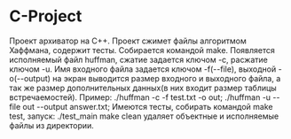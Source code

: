 # C-Project
Проект архиватор на С++.
Проект сжимет файлы алгоритмом Хаффмана, содержит тесты.
Собирается командой make. Появляется исполняемый файл huffman, сжатие задается ключом -c, расжатие ключом -u. Имя входного файла задается ключом -f(--file), выходной -o(--output) на экран выводится размер входного и выходного файла, а так же размер дополнительных данных(в них входит размер таблицы встречаемостей). Пример: ./huffman -c -f test.txt -o out; ./huffman -u --file out --output answer.txt;
Имеются тесты, собирать командой make test, запуск: ./test_main
make clean удаляет объектные и исполняемые файлы из директории.
